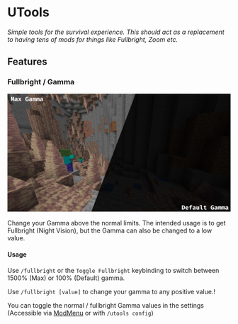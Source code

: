 # UTools
_Simple tools for the survival experience. This should act as a replacement to having tens of mods for things like Fullbright, Zoom etc._

## Features

### Fullbright / Gamma

![Gamma Comparism](assets%2Fgammacomparism.png)

Change your Gamma above the normal limits. The intended usage is to get Fullbright (Night Vision), but the Gamma can also be changed to a low value.

#### Usage

Use `/fullbright` or the `Toggle Fullbright` keybinding to switch between 1500% (Max) or 100% (Default) gamma.

Use `/fullbright [value]` to change your gamma to any positive value.!

You can toggle the normal / fullbright Gamma values in the settings (Accessible via [ModMenu](https://modrinth.com/mod/modmenu) or with `/utools config`)
